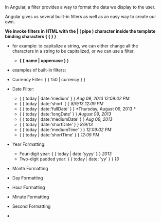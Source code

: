In Angular, a filter provides a way to format the data we display to the user.

Angular gives us several built-in filters as well as an easy way to create our own.

**We invoke filters in HTML with the | ( pipe ) character inside the template binding characters { { } }**

- for example: to capitalize a string, we can either change all the characters in a string to be capitalized, or we can use a filter.

     - **{ { name | uppercase } }**


 - examples of built-in filters:
  - Currency Filter:
  { { 150 | currency } }

  - Date Filter:
    - { { today | date:'medium' } }    *Aug 09, 2013 12:09:02 PM*
    - { { today | date:'short' } }   *8/9/13 12:09 PM*
    - { { today | date:'fullDate' } }    *Thursday, August 09, 2013 *
    - { { today | date:'longDate' } }    *August 09, 2013*
    - { { today | date:'mediumDate' } }    *Aug 09, 2013*
    - { { today | date:'shortDate' } }   *8/9/13*
    - { { today | date:'mediumTime' } }    *12:09:02 PM*
    - { { today | date:'shortTime' } }   *12:09 PM*

  - Year Formatting:
    - Four-digit year: { { today  | date:'yyyy' } }     *2013*
    - Two-digit padded year: { { today |  date: 'yy' } }      *13*

  - Month Formatting

  - Day Formatting

  - Hour Formatting

  - Minute Formatting

  - Second Formatting

  - 
